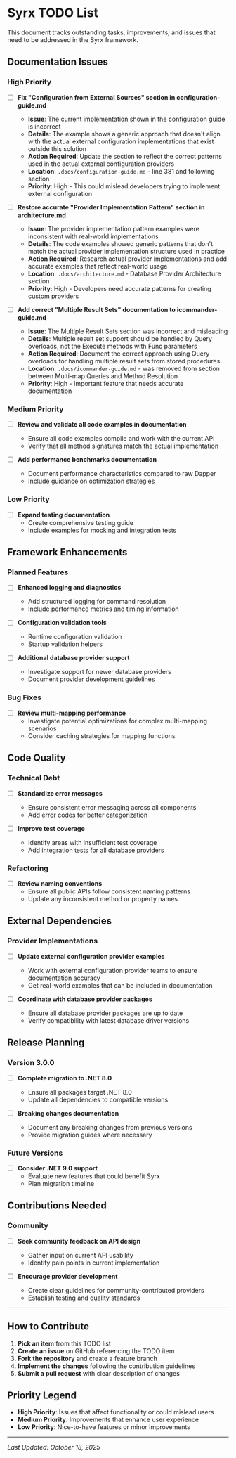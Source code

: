 # Syrx TODO List

This document tracks outstanding tasks, improvements, and issues that need to be addressed in the Syrx framework.

## Documentation Issues

### High Priority

- [ ] **Fix "Configuration from External Sources" section in configuration-guide.md**
  - **Issue**: The current implementation shown in the configuration guide is incorrect
  - **Details**: The example shows a generic approach that doesn't align with the actual external configuration implementations that exist outside this solution
  - **Action Required**: Update the section to reflect the correct patterns used in the actual external configuration providers
  - **Location**: `.docs/configuration-guide.md` - line 381 and following section
  - **Priority**: High - This could mislead developers trying to implement external configuration

- [ ] **Restore accurate "Provider Implementation Pattern" section in architecture.md**
  - **Issue**: The provider implementation pattern examples were inconsistent with real-world implementations
  - **Details**: The code examples showed generic patterns that don't match the actual provider implementation structure used in practice
  - **Action Required**: Research actual provider implementations and add accurate examples that reflect real-world usage
  - **Location**: `.docs/architecture.md` - Database Provider Architecture section
  - **Priority**: High - Developers need accurate patterns for creating custom providers

- [ ] **Add correct "Multiple Result Sets" documentation to icommander-guide.md**
  - **Issue**: The Multiple Result Sets section was incorrect and misleading
  - **Details**: Multiple result set support should be handled by Query overloads, not the Execute methods with Func<TResult> parameters
  - **Action Required**: Document the correct approach using Query overloads for handling multiple result sets from stored procedures
  - **Location**: `.docs/icommander-guide.md` - was removed from section between Multi-map Queries and Method Resolution
  - **Priority**: High - Important feature that needs accurate documentation

### Medium Priority

- [ ] **Review and validate all code examples in documentation**
  - Ensure all code examples compile and work with the current API
  - Verify that all method signatures match the actual implementation

- [ ] **Add performance benchmarks documentation**
  - Document performance characteristics compared to raw Dapper
  - Include guidance on optimization strategies

### Low Priority

- [ ] **Expand testing documentation**
  - Create comprehensive testing guide
  - Include examples for mocking and integration tests

## Framework Enhancements

### Planned Features

- [ ] **Enhanced logging and diagnostics**
  - Add structured logging for command resolution
  - Include performance metrics and timing information

- [ ] **Configuration validation tools**
  - Runtime configuration validation
  - Startup validation helpers

- [ ] **Additional database provider support**
  - Investigate support for newer database providers
  - Document provider development guidelines

### Bug Fixes

- [ ] **Review multi-mapping performance**
  - Investigate potential optimizations for complex multi-mapping scenarios
  - Consider caching strategies for mapping functions

## Code Quality

### Technical Debt

- [ ] **Standardize error messages**
  - Ensure consistent error messaging across all components
  - Add error codes for better categorization

- [ ] **Improve test coverage**
  - Identify areas with insufficient test coverage
  - Add integration tests for all database providers

### Refactoring

- [ ] **Review naming conventions**
  - Ensure all public APIs follow consistent naming patterns
  - Update any inconsistent method or property names

## External Dependencies

### Provider Implementations

- [ ] **Update external configuration provider examples**
  - Work with external configuration provider teams to ensure documentation accuracy
  - Get real-world examples that can be included in documentation

- [ ] **Coordinate with database provider packages**
  - Ensure all database provider packages are up to date
  - Verify compatibility with latest database driver versions

## Release Planning

### Version 3.0.0

- [ ] **Complete migration to .NET 8.0**
  - Ensure all packages target .NET 8.0
  - Update all dependencies to compatible versions

- [ ] **Breaking changes documentation**
  - Document any breaking changes from previous versions
  - Provide migration guides where necessary

### Future Versions

- [ ] **Consider .NET 9.0 support**
  - Evaluate new features that could benefit Syrx
  - Plan migration timeline

## Contributions Needed

### Community

- [ ] **Seek community feedback on API design**
  - Gather input on current API usability
  - Identify pain points in current implementation

- [ ] **Encourage provider development**
  - Create clear guidelines for community-contributed providers
  - Establish testing and quality standards

---

## How to Contribute

1. **Pick an item** from this TODO list
2. **Create an issue** on GitHub referencing the TODO item
3. **Fork the repository** and create a feature branch
4. **Implement the changes** following the contribution guidelines
5. **Submit a pull request** with clear description of changes

## Priority Legend

- **High Priority**: Issues that affect functionality or could mislead users
- **Medium Priority**: Improvements that enhance user experience
- **Low Priority**: Nice-to-have features or minor improvements

---

*Last Updated: October 18, 2025*
